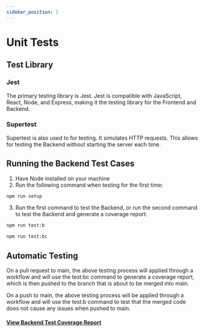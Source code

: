 ```yaml
---
sidebar_position: 1
---
```

# Unit Tests
## Test Library

### Jest
The primary testing library is Jest. Jest is compatible with JavaScript, React, Node, and Express, making it the testing library for the Frontend and Backend. 

### Supertest
Supertest is also used to for testing. It simulates HTTP requests. This allows for testing the Backend without starting the server each time.

## Running the Backend Test Cases
1. Have Node installed on your machine
2. Run the following command when testing for the first time:
```bash
npm run setup
```
3. Run the first command to test the Backend, or run the second command to test the Backend and generate a coverage report:
```bash
npm run test:b
```
```bash
npm run test:bc
```
## Automatic Testing
On a pull request to main, the above testing process will applied through a workflow and will use the test:bc command to generate a coverage report, which is then pushed to the branch that is about to be merged into main.

On a push to main, the above testing process will be applied through a workflow and will use the test:b command to test that the merged code does not cause any issues when pushed to main.

#### [View Backend Test Coverage Report](https://htmlpreview.github.io/?https://github.com/Capstone-Projects-2025-Spring/project-003-story-builder-team-1/blob/main/documentation/docs/testing/lcov-report/index.html)
